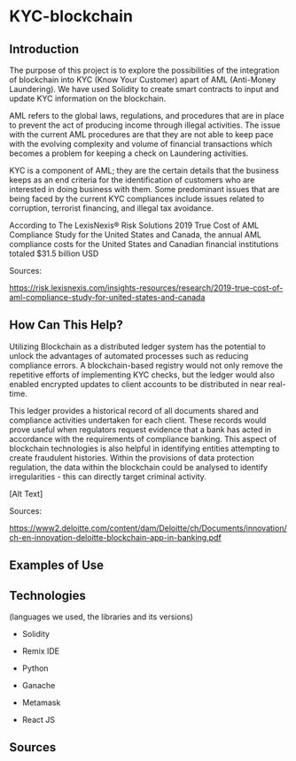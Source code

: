 # KYC-blockchain


## Introduction

The purpose of this project is to explore the possibilities of the integration of blockchain into KYC (Know Your Customer) apart of AML (Anti-Money Laundering). We have used Solidity to create smart contracts to input and update KYC information on the blockchain.

AML refers to the global laws, regulations, and procedures that are in place to prevent the act of producing income through illegal activities. The issue with the current AML procedures are that they are not able to keep pace with the evolving complexity and volume of financial transactions which becomes a problem for keeping a check on Laundering activities.

KYC is a component of AML; they are the certain details that the business keeps as an end criteria for the identification of customers who are interested in doing business with them. Some predominant issues that are being faced by the current KYC compliances include issues related to corruption, terrorist financing, and illegal tax avoidance.

According to The LexisNexis® Risk Solutions 2019 True Cost of AML Compliance Study for the United States and Canada, the annual AML compliance costs for the United States and Canadian financial institutions totaled $31.5 billion USD


Sources: 

https://risk.lexisnexis.com/insights-resources/research/2019-true-cost-of-aml-compliance-study-for-united-states-and-canada
 

## How Can This Help? 

Utilizing Blockchain as a distributed ledger system has the potential to unlock the advantages of automated processes such as reducing compliance errors. A blockchain-based registry would not only remove the repetitive efforts of implementing KYC checks, but the ledger would also enabled encrypted updates to client accounts to be distributed in near real-time. 

This ledger provides a historical record of all documents shared and compliance activities undertaken for each client. These records would prove useful when regulators request evidence that a bank has acted in accordance with the requirements of compliance banking. This aspect of blockchain technologies is also helpful in identifying entities attempting to create fraudulent histories. Within the provisions of data protection regulation, the data within the blockchain could be analysed to identify irregularities - this can directly target criminal activity.

[Alt Text]

Sources: 

https://www2.deloitte.com/content/dam/Deloitte/ch/Documents/innovation/ch-en-innovation-deloitte-blockchain-app-in-banking.pdf

## Examples of Use 



## Technologies 

(languages we used, the libraries and its versions)

- Solidity

- Remix IDE

- Python

- Ganache

- Metamask

- React JS


## Sources
